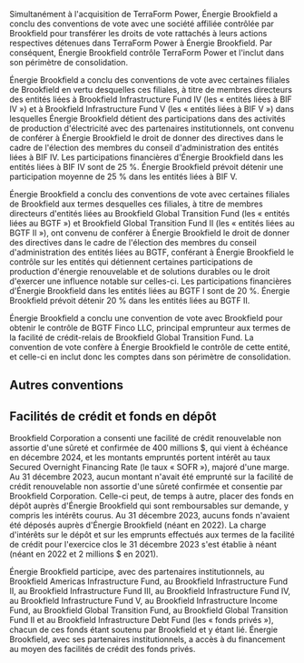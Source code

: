 Simultanément à l'acquisition de TerraForm Power, Énergie Brookfield a conclu des conventions de vote avec une société affiliée contrôlée par Brookfield pour transférer les droits de vote rattachés à leurs actions respectives détenues dans TerraForm Power à Énergie Brookfield. Par conséquent, Énergie Brookfield contrôle TerraForm Power et l'inclut dans son périmètre de consolidation.

Énergie Brookfield a conclu des conventions de vote avec certaines filiales de Brookfield en vertu desquelles ces filiales, à titre de membres directeurs des entités liées à Brookfield Infrastructure Fund IV (les « entités liées à BIF IV ») et à Brookfield Infrastructure Fund V (les « entités liées à BIF V ») dans lesquelles Énergie Brookfield détient des participations dans des activités de production d'électricité avec des partenaires institutionnels, ont convenu de conférer à Énergie Brookfield le droit de donner des directives dans le cadre de l'élection des membres du conseil d'administration des entités liées à BIF IV. Les participations financières d'Énergie Brookfield dans les entités liées à BIF IV sont de 25 %. Énergie Brookfield prévoit détenir une participation moyenne de 25 % dans les entités liées à BIF V.

Énergie Brookfield a conclu des conventions de vote avec certaines filiales de Brookfield aux termes desquelles ces filiales, à titre de membres directeurs d'entités liées au Brookfield Global Transition Fund (les « entités liées au BGTF ») et Brookfield Global Transition Fund II (les « entités liées au BGTF II »), ont convenu de conférer à Énergie Brookfield le droit de donner des directives dans le cadre de l'élection des membres du conseil d'administration des entités liées au BGTF, conférant à Énergie Brookfield le contrôle sur les entités qui détiennent certaines participations de production d'énergie renouvelable et de solutions durables ou le droit d'exercer une influence notable sur celles-ci. Les participations financières d'Énergie Brookfield dans les entités liées au BGTF I sont de 20 %. Énergie Brookfield prévoit détenir 20 % dans les entités liées au BGTF II.

Énergie Brookfield a conclu une convention de vote avec Brookfield pour obtenir le contrôle de BGTF Finco LLC, principal emprunteur aux termes de la facilité de crédit-relais de Brookfield Global Transition Fund. La convention de vote confère à Énergie Brookfield le contrôle de cette entité, et celle-ci en inclut donc les comptes dans son périmètre de consolidation.

## **Autres conventions**

## Facilités de crédit et fonds en dépôt

Brookfield Corporation a consenti une facilité de crédit renouvelable non assortie d'une sûreté et confirmée de 400 millions \$, qui vient à échéance en décembre 2024, et les montants empruntés portent intérêt au taux Secured Overnight Financing Rate (le taux « SOFR »), majoré d'une marge. Au 31 décembre 2023, aucun montant n'avait été emprunté sur la facilité de crédit renouvelable non assortie d'une sûreté confirmée et consentie par Brookfield Corporation. Celle-ci peut, de temps à autre, placer des fonds en dépôt auprès d'Énergie Brookfield qui sont remboursables sur demande, y compris les intérêts courus. Au 31 décembre 2023, aucuns fonds n'avaient été déposés auprès d'Énergie Brookfield (néant en 2022). La charge d'intérêts sur le dépôt et sur les emprunts effectués aux termes de la facilité de crédit pour l'exercice clos le 31 décembre 2023 s'est établie à néant (néant en 2022 et 2 millions \$ en 2021).

Énergie Brookfield participe, avec des partenaires institutionnels, au Brookfield Americas Infrastructure Fund, au Brookfield Infrastructure Fund II, au Brookfield Infrastructure Fund III, au Brookfield Infrastructure Fund IV, au Brookfield Infrastructure Fund V, au Brookfield Infrastructure Income Fund, au Brookfield Global Transition Fund, au Brookfield Global Transition Fund II et au Brookfield Infrastructure Debt Fund (les « fonds privés »), chacun de ces fonds étant soutenu par Brookfield et y étant lié. Énergie Brookfield, avec ses partenaires institutionnels, a accès à du financement au moyen des facilités de crédit des fonds privés.